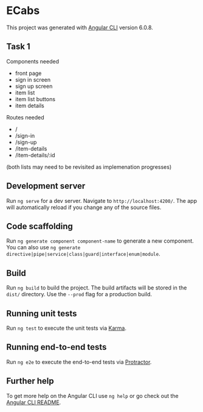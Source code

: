 # ECabs

This project was generated with [Angular CLI](https://github.com/angular/angular-cli) version 6.0.8.

## Task 1
Components needed

* front page
* sign in screen
* sign up screen
* item list
* item list buttons
* item details

Routes needed

* /
* /sign-in
* /sign-up
* /item-details
* /item-details/:id

(both lists may need to be revisited as implemenation progresses)

## Development server

Run `ng serve` for a dev server. Navigate to `http://localhost:4200/`. The app will automatically reload if you change any of the source files.

## Code scaffolding

Run `ng generate component component-name` to generate a new component. You can also use `ng generate directive|pipe|service|class|guard|interface|enum|module`.

## Build

Run `ng build` to build the project. The build artifacts will be stored in the `dist/` directory. Use the `--prod` flag for a production build.

## Running unit tests

Run `ng test` to execute the unit tests via [Karma](https://karma-runner.github.io).

## Running end-to-end tests

Run `ng e2e` to execute the end-to-end tests via [Protractor](http://www.protractortest.org/).

## Further help

To get more help on the Angular CLI use `ng help` or go check out the [Angular CLI README](https://github.com/angular/angular-cli/blob/master/README.md).
